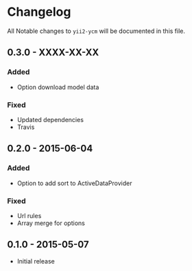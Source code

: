 # Changelog

All Notable changes to `yii2-ycm` will be documented in this file.

## 0.3.0 - XXXX-XX-XX

### Added
- Option download model data

### Fixed
- Updated dependencies
- Travis

## 0.2.0 - 2015-06-04

### Added
- Option to add sort to ActiveDataProvider

### Fixed
- Url rules
- Array merge for options

## 0.1.0 - 2015-05-07

- Initial release

